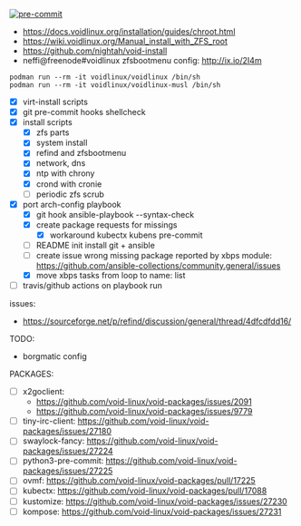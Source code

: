 [![pre-commit](https://img.shields.io/badge/pre--commit-enabled-brightgreen?logo=pre-commit&logoColor=white)](https://github.com/pre-commit/pre-commit)

- https://docs.voidlinux.org/installation/guides/chroot.html
- https://wiki.voidlinux.org/Manual_install_with_ZFS_root
- https://github.com/nightah/void-install
- neffi@freenode#voidlinux zfsbootmenu config: http://ix.io/2I4m

```
podman run --rm -it voidlinux/voidlinux /bin/sh
podman run --rm -it voidlinux/voidlinux-musl /bin/sh
```

- [x] virt-install scripts
- [x] git pre-commit hooks shellcheck
- [x] install scripts
  - [x] zfs parts
  - [x] system install
  - [x] refind and zfsbootmenu
  - [x] network, dns
  - [x] ntp with chrony
  - [x] crond with cronie
  - [ ] periodic zfs scrub
- [x] port arch-config playbook
  - [x] git hook ansible-playbook --syntax-check
  - [x] create package requests for missings
    - [x] workaround kubectx kubens pre-commit
  - [ ] README init install git + ansible
  - [ ] create issue wrong missing package reported by xbps module: https://github.com/ansible-collections/community.general/issues
  - [x] move xbps tasks from loop to name: list
- [ ] travis/github actions on playbook run

issues:
- https://sourceforge.net/p/refind/discussion/general/thread/4dfcdfdd16/

TODO:
- borgmatic config

PACKAGES:
- [ ] x2goclient:
  - https://github.com/void-linux/void-packages/issues/2091
  - https://github.com/void-linux/void-packages/issues/9779
- [ ] tiny-irc-client: https://github.com/void-linux/void-packages/issues/27180
- [ ] swaylock-fancy: https://github.com/void-linux/void-packages/issues/27224
- [ ] python3-pre-commit: https://github.com/void-linux/void-packages/issues/27225
- [ ] ovmf: https://github.com/void-linux/void-packages/pull/17225
- [ ] kubectx: https://github.com/void-linux/void-packages/pull/17088
- [ ] kustomize: https://github.com/void-linux/void-packages/issues/27230
- [ ] kompose: https://github.com/void-linux/void-packages/issues/27231
